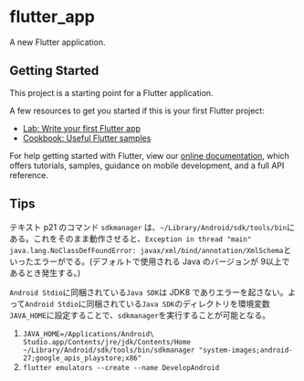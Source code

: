 # flutter_app

A new Flutter application.

## Getting Started

This project is a starting point for a Flutter application.

A few resources to get you started if this is your first Flutter project:

- [Lab: Write your first Flutter app](https://flutter.dev/docs/get-started/codelab)
- [Cookbook: Useful Flutter samples](https://flutter.dev/docs/cookbook)

For help getting started with Flutter, view our
[online documentation](https://flutter.dev/docs), which offers tutorials,
samples, guidance on mobile development, and a full API reference.

## Tips

テキスト p21 のコマンド `sdkmanager` は、`~/Library/Android/sdk/tools/bin`にある。これをそのまま動作させると、`Exception in thread "main" java.lang.NoClassDefFoundError: javax/xml/bind/annotation/XmlSchema`といったエラーがでる。(デフォルトで使用される Java のバージョンが 9以上であるとき発生する。)

`Android Stdio`に同梱されている`Java SDK`は JDK8 でありエラーを起さない。よって`Android Stdio`に同梱されている`Java SDK`のディレクトリを環境変数`JAVA_HOME`に設定することで、`sdkmanager`を実行することが可能となる。

1. `JAVA_HOME=/Applications/Android\ Studio.app/Contents/jre/jdk/Contents/Home ~/Library/Android/sdk/tools/bin/sdkmanager "system-images;android-27;google_apis_playstore;x86"`
1. `flutter emulators --create --name DevelopAndroid`

